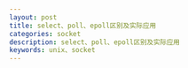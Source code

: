 ```yaml
---
layout: post
title: select、poll、epoll区别及实际应用
categories: socket
description: select、poll、epoll区别及实际应用
keywords: unix、socket
---
```


## 